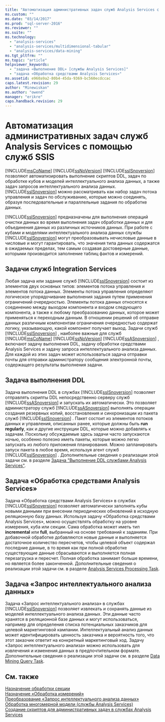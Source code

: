 ```yaml
---
title: "Автоматизация административных задач служб Analysis Services с помощью служб SSIS | Microsoft Docs"
ms.custom: ""
ms.date: "03/14/2017"
ms.prod: "sql-server-2016"
ms.reviewer: ""
ms.suite: ""
ms.technology: 
  - "analysis-services"
  - "analysis-services/multidimensional-tabular"
  - "analysis-services/data-mining"
ms.tgt_pltfrm: ""
ms.topic: "article"
helpviewer_keywords: 
  - "задача «Выполнение DDL» [службы Analysis Services]"
  - "задача «Обработка средствами Analysis Services»"
ms.assetid: e960a9a2-80b4-45da-9369-bc560ecdccac
caps.latest.revision: 29
author: "Minewiskan"
ms.author: "owend"
manager: "erikre"
caps.handback.revision: 29
---
```

# Автоматизация административных задач служб Analysis Services с помощью служб SSIS
  [!INCLUDE[msCoName](../../includes/msconame-md.md)] [!INCLUDE[ssNoVersion](../../includes/ssnoversion-md.md)] [!INCLUDE[ssISnoversion](../../includes/ssisnoversion-md.md)] позволяют автоматизировать выполнение скриптов DDL, задач по обработке кубов и моделей интеллектуального анализа данных, а также задач запросов интеллектуального анализа данных. [!INCLUDE[ssISnoversion](../../includes/ssisnoversion-md.md)] можно рассматривать как набор задач потока управления и задач по обслуживанию, которые можно соединять, образуя последовательные и параллельные задания по обработке данных.  
  
 [!INCLUDE[ssISnoversion](../../includes/ssisnoversion-md.md)] предназначены для выполнения операций очистки данных во время выполнения задач обработки данных и для объединения данных из различных источников данных. При работе с кубами и моделями интеллектуального анализа данных службы [!INCLUDE[ssISnoversion](../../includes/ssisnoversion-md.md)] могут преобразовывать нечисловые данные в числовые и могут гарантировать, что значения типа данных содержатся в ожидаемых пределах, тем самым создавая достоверные данные, которыми производится заполнение таблиц фактов и измерений.  
  
## Задачи служб Integration Services  
 Любая задача или задание служб [!INCLUDE[ssISnoversion](../../includes/ssisnoversion-md.md)] состоит из элементов двух основных типов: элементов потока управления и элементов потока данных. Элементы потока управления определяют логическое упорядочивание выполнения задания путем применения ограничений очередностью. Элементы потока данных относятся к соединению между выходом компонента и входом следующего компонента, а также к любому преобразованию данных, которое может применяться к переходным данным. В отношении решений об отправке данных различным компонентам ограничения очередностью содержат логику, указывающую, какой компонент получает выход. Задачи служб [!INCLUDE[ssISnoversion](../../includes/ssisnoversion-md.md)] , наиболее важные для служб [!INCLUDE[msCoName](../../includes/msconame-md.md)] [!INCLUDE[ssNoVersion](../../includes/ssnoversion-md.md)] [!INCLUDE[ssASnoversion](../../includes/ssasnoversion-md.md)] , включают задачу выполнения DDL, задачу обработки средствами Analysis Services и задачу запроса интеллектуального анализа данных. Для каждой из этих задач может использоваться задача отправки почты для отправки администратору сообщения электронной почты, содержащего результаты выполнения задачи.  
  
## Задача выполнения DDL  
 Задача выполнения DDL в службах [!INCLUDE[ssISnoversion](../../includes/ssisnoversion-md.md)] позволяет отправлять скрипты DDL непосредственно серверу служб [!INCLUDE[ssASnoversion](../../includes/ssasnoversion-md.md)] и запускать их автоматически. Это позволяет администратору служб [!INCLUDE[ssASnoversion](../../includes/ssasnoversion-md.md)] выполнять операции создания резервных копий, восстановления и синхронизации из пакета служб [!INCLUDE[ssISnoversion](../../includes/ssisnoversion-md.md)] . Пакет состоит из элементов потоков данных и управления, описанных ранее, которые должны быть **run regularly**, как и другие инструкции DDL, которые можно добавлять к задачам. Поскольку обсуждаемые здесь задачи часто запускаются ночью, особенно полезно иметь пакеты, которые можно легко запускать из любого приложения планирования. Можно запланировать запуск пакета в любое время, используя агент служб [!INCLUDE[ssISnoversion](../../includes/ssisnoversion-md.md)] . Дополнительные сведения о реализации этой задачи см. в разделе [Задача "Выполнение DDL службами Analysis Services"](../../integration-services/control-flow/analysis-services-execute-ddl-task.md).  
  
## Задача «Обработка средствами Analysis Services»  
 Задача «Обработка средствами Analysis Services» в службах [!INCLUDE[ssISnoversion](../../includes/ssisnoversion-md.md)] позволяет автоматически заполнять кубы новыми данными при внесении периодических обновлений в исходную реляционную базу данных. Используя задачу «Обработка средствами Analysis Services», можно осуществлять обработку на уровне измерения, куба или секции. Сама обработка может иметь тип **incremental** или **full**, выбранный на основе требований к заданиям. При добавочной обработке добавляются новые данные и выполняется достаточное количество пересчетов, чтобы целевой объект содержал последние данные, в то время как при полной обработке существующие данные сбрасываются и выполняется полная перезагрузка и пересчет. Полная обработка занимает больше времени, но является более законченной. Дополнительные сведения о реализации этой задачи см. в разделе [Analysis Services Processing Task](../../integration-services/control-flow/analysis-services-processing-task.md).  
  
## Задача «Запрос интеллектуального анализа данных»  
 Задача «Запрос интеллектуального анализа» в службах [!INCLUDE[ssISnoversion](../../includes/ssisnoversion-md.md)] позволяет извлекать и сохранять данные из моделей интеллектуального анализа данных. Эти данные часто хранятся в реляционной базе данных и могут использоваться, например для определения списка потенциальных заказчиков для целевой маркетинговой кампании. Интеллектуальный анализ данных может идентифицировать ценность заказчика и вероятность того, что этот заказчик ответит на конкретный маркетинговый ход. Задачу «Запрос интеллектуального анализа» можно использовать для извлечения и изменения данных в предпочтительном формате. Дополнительные сведения о реализации этой задачи см. в разделе [Data Mining Query Task](../../integration-services/control-flow/data-mining-query-task.md).  
  
## См. также  
 [Назначение обработки секции](../../integration-services/data-flow/partition-processing-destination.md)   
 [Назначение «Обработка измерений»](../../integration-services/data-flow/dimension-processing-destination.md)   
 [Преобразование «Запрос интеллектуального анализа данных»](../../integration-services/data-flow/transformations/data-mining-query-transformation.md)   
 [Обработка многомерной модели (службы Analysis Services)](../../analysis-services/multidimensional-models/processing-a-multidimensional-model-analysis-services.md)   
 [Создание скриптов для административных задач в службах Analysis Services](../../analysis-services/instances/script-administrative-tasks-in-analysis-services.md)  
  
  